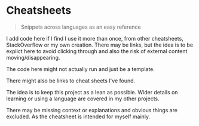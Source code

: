# Cheatsheets
> Snippets across languages as an easy reference

I add code here if I find I use it more than once, from other cheatsheets, StackOverflow or my own creation. There may be links, but the idea is to be explict here to avoid clicking through and also the risk of external content moving/disappearing.

The code here might not actually run and just be a template.

There might also be links to cheat sheets I've found.

The idea is to keep this project as a lean as possible. Wider details on learning or using a language are covered in my other projects. 

There may be missing context or explanations and obvious things are excluded. As the cheatsheet is intended for myself mainly.
